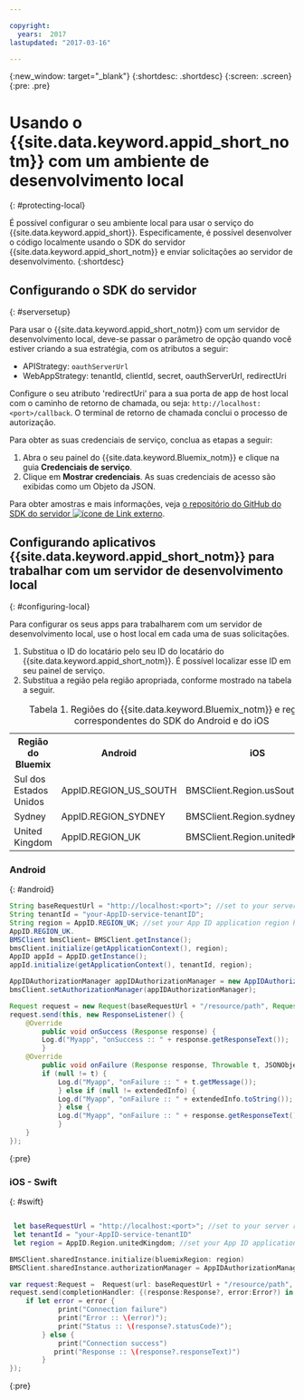 ```yaml
---

copyright:
  years:  2017
lastupdated: "2017-03-16"

---
```

{:new_window: target="_blank"}
{:shortdesc: .shortdesc}
{:screen: .screen}
{:pre: .pre}



# Usando o {{site.data.keyword.appid_short_notm}} com um ambiente de desenvolvimento local
{: #protecting-local}

É possível configurar o seu ambiente local para usar o serviço do {{site.data.keyword.appid_short}}. Especificamente, é possível desenvolver o código
localmente usando o SDK do servidor {{site.data.keyword.appid_short_notm}} e enviar solicitações ao servidor de desenvolvimento.
{:shortdesc}


## Configurando o SDK do servidor
{: #serversetup}

Para usar o {{site.data.keyword.appid_short_notm}} com um servidor de desenvolvimento local, deve-se passar o parâmetro de opção quando você estiver
criando a sua estratégia, com os atributos a seguir:

* APIStrategy: `oauthServerUrl`
* WebAppStrategy: tenantId, clientId, secret, oauthServerUrl, redirectUri

Configure o seu atributo 'redirectUri' para a sua porta de app de host local com o caminho de retorno de chamada, ou seja:
`http://localhost:<port>/callback`. O terminal de retorno de chamada conclui o processo de autorização.

Para obter as suas credenciais de serviço, conclua as etapas a seguir:

1. Abra o seu painel do {{site.data.keyword.Bluemix_notm}} e clique na guia **Credenciais de serviço**.
2. Clique em **Mostrar credenciais**. As suas credenciais de acesso são exibidas como um Objeto da JSON.

Para obter amostras e mais informações, veja <a href="https://github.com/ibm-cloud-security/appid-serversdk-nodejs" target="_blank">o repositório do GitHub
do SDK do servidor <img src="../../icons/launch-glyph.svg" alt="ícone de Link externo"></a>.


## Configurando aplicativos {{site.data.keyword.appid_short_notm}} para trabalhar com um servidor de desenvolvimento local
{: #configuring-local}

Para configurar os seus apps para trabalharem com um servidor de desenvolvimento local, use o host local em cada uma de suas solicitações.

1. Substitua o ID do locatário pelo seu ID do locatário do {{site.data.keyword.appid_short_notm}}. É possível localizar esse ID em seu painel de
serviço.
2. Substitua a região pela região apropriada, conforme mostrado na tabela a seguir.

<table> <caption> Tabela 1. Regiões do {{site.data.keyword.Bluemix_notm}} e regiões correspondentes do SDK do Android e do iOS </caption>
<tr>
  <th> Região do Bluemix </th>
  <th> Android </th>
  <th> iOS </th>
</tr>
<tr>
  <td> Sul dos Estados Unidos </td>
  <td> AppID.REGION_US_SOUTH </td>
  <td> BMSClient.Region.usSouth </td>
</tr>
<tr>
  <td> Sydney </td>
  <td> AppID.REGION_SYDNEY </td>
  <td> BMSClient.Region.sydney </td>
</tr>
<tr>
  <td> United Kingdom </td>
  <td> AppID.REGION_UK </td>
  <td> BMSClient.Region.unitedKingdom </td>
</tr>
</table>



### Android
{: #android}
```java
String baseRequestUrl = "http://localhost:<port>"; //set to your server running port
String tenantId = "your-AppID-service-tenantID";
String region = AppID.REGION_UK; //set your App ID application region here. Currently possible values are AppID.REGION_US_SOUTH, AppID.REGION_SYDNEY, or
AppID.REGION_UK.
BMSClient bmsClient= BMSClient.getInstance();
bmsClient.initialize(getApplicationContext(), region);
AppID appId = AppID.getInstance();
appId.initialize(getApplicationContext(), tenantId, region);

AppIDAuthorizationManager appIDAuthorizationManager = new AppIDAuthorizationManager(appId);
bmsClient.setAuthorizationManager(appIDAuthorizationManager);

Request request = new Request(baseRequestUrl + "/resource/path", Request.GET);
request.send(this, new ResponseListener() {
    @Override
		public void onSuccess (Response response) {
        Log.d("Myapp", "onSuccess :: " + response.getResponseText());
		}
    @Override
		public void onFailure (Response response, Throwable t, JSONObject extendedInfo) {
        if (null != t) {
            Log.d("Myapp", "onFailure :: " + t.getMessage());
			} else if (null != extendedInfo) {
            Log.d("Myapp", "onFailure :: " + extendedInfo.toString());
			} else {
            Log.d("Myapp", "onFailure :: " + response.getResponseText());
			}
    }
});
```
{:pre}

### iOS - Swift
{: #swift}
```swift

 let baseRequestUrl = "http://localhost:<port>"; //set to your server running port
 let tenantId = "your-AppID-service-tenantID"
 let region = AppID.Region.unitedKingdom; //set your App ID application region here. Currently possible values are AppID.Region.usSouth, AppID.Region.sydney, or AppID.Region.unitedKingdom.

BMSClient.sharedInstance.initialize(bluemixRegion: region)
BMSClient.sharedInstance.authorizationManager = AppIDAuthorizationManager(appid:AppID.sharedInstance)

var request:Request =  Request(url: baseRequestUrl + "/resource/path", method: HttpMethod.GET)
request.send(completionHandler: {(response:Response?, error:Error?) in
    if let error = error {
            print("Connection failure")
     		print("Error :: \(error)");
     		print("Status :: \(response?.statusCode)");
    	} else {
            print("Connection success")
           print("Response :: \(response?.responseText)")
        }
});
```
{:pre}
